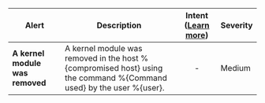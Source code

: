 |Alert|Description|Intent ([Learn more](#intentions))|Severity|
|----|----|:----:|--|
|**A kernel module was removed**|A kernel module was removed in the host %{compromised host} using the command %{Command used} by the user %{user}.|-|Medium|
